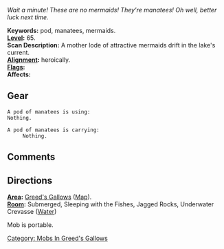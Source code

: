 *Wait a minute! These are no mermaids! They're manatees! Oh well, better
luck next time.*

**Keywords:** pod, manatees, mermaids.  
**[Level](Level "wikilink"):** 65.  
**Scan Description:** A mother lode of attractive mermaids drift in the
lake's current.  
**[Alignment](Alignment "wikilink"):** heroically.  
**[Flags](:Category:_Mob_Types "wikilink"):**  
**Affects:**  

## Gear

`A pod of manatees is using:`  
`Nothing.`

`A pod of manatees is carrying:`  
`     Nothing.`

## Comments

## Directions

**[Area](:Category:_Areas "wikilink"):** [Greed's
Gallows](:Category:_Greed's_Gallows "wikilink")
([Map](Greed's_Gallows_Map "wikilink")).  
**[Room](:Category:Rooms "wikilink"):** Submerged, Sleeping with the
Fishes, Jagged Rocks, Underwater Crevasse
([Water](Water_Terrain "wikilink"))

Mob is portable.  

[Category: Mobs In Greed's
Gallows](Category:_Mobs_In_Greed's_Gallows "wikilink")
